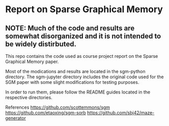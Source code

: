 # Report on Sparse Graphical Memory
## NOTE: Much of the code and results are somewhat disorganized and it is not intended to be widely distirbuted. 
This repo contains the code used as course project report on the Sparse Graphical Memory paper.

Most of the modications and results are located in the sgm-python directory. The sgm-jupyter directory includes the original code used for the SGM paper with some slight modifications for testing purposes.

In order to run them, please follow the README guides located in the respective directories.

References
https://github.com/scottemmons/sgm
https://github.com/etaoxing/sgm-sorb
https://github.com/sbj42/maze-generator